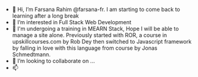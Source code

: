 - 👋 Hi, I’m Farsana Rahim @farsana-fr. I am starting to come back to learning after a long break
- 👀 I’m interested in Full Stack Web Development
- 🌱 I'm undergoing a training in MEARN Stack, Hope I will be able to manage a site alone. Previously started with ROR, a course in upskillcourses.com by Rob Dey then switched to Javascript framework by falling in love with this language from course by Jonas Schmedtmann.
- 💞️ I’m looking to collaborate on ...
- 📫 

<!---
farsana-fr/farsana-fr is a ✨ special ✨ repository because its `README.md` (this file) appears on your GitHub profile.
You can click the Preview link to take a look at your changes.
--->
